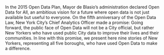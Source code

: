 In the 2015 Open Data Plan, Mayor de Blasio’s administration declared Open Data for All, an ambitious vision for a future where open data is not just available but useful to everyone. On the fifth anniversary of the Open Data Law, New York City’s Chief Analytics Officer made a promise: Going forward, the public face of Open Data will not be a City official, but rather New Yorkers who have used public City data to improve their lives and their communities. In line with this promise, we present here nine stories of New Yorkers, representing all five boroughs, who have used Open Data to make a difference.
